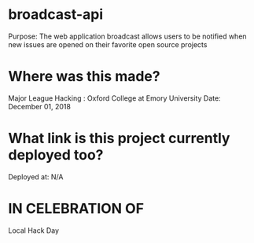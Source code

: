 # broadcast-api
Purpose: The web application broadcast allows users to be notified when new issues are opened on their favorite open source projects

# Where was this made?
Major League Hacking : Oxford College at Emory University
Date: December 01, 2018

# What link is this project currently deployed too?
Deployed at: N/A


# IN CELEBRATION OF
Local Hack Day







